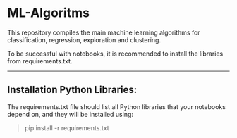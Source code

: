 # ML-Algoritms
This repository compiles the main machine learning algorithms for classification, regression, exploration and clustering.

To be successful with notebooks, it is recommended to install the libraries from requirements.txt.

---

## Installation Python Libraries:

The requirements.txt file should list all Python libraries that your notebooks depend on, and they will be installed using:
> pip install -r requirements.txt

